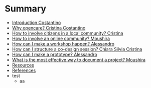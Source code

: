 # Summary

* [Introduction Costantino](README.md)
* [Why opencare? Cristina Costantino](why_opencare.md)
* [How to involve citizens in a local community? Cristina](how_to_involve_a_local_community.md)
* [How to involve an online community? Moushira](how_to_involve_an_online_community.md)
* [How can I make a workshop happen? Alessandro](how_can_i_make_a_workshop_happen.md)
* [How can I structure a co-design session? Chiara Silvia Cristina](how_can_i_structure_a_co-design_session.md)
* [How can I make a prototype? Alessandro](how_can_i_make_a_prototype.md)
* [What is the most effective way to document a project? Moushira](what_is_the_most_effective_way_to_document_a_proje.md)
* [Resources](resources.md)
* [References](references.md)
* test
   * aa

